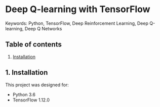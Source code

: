 # Deep Q-learning with TensorFlow

Keywords: Python, TensorFlow, Deep Reinforcement Learning, 
Deep Q-learning, Deep Q Networks

## Table of contents

1. [ Installation ](#1-installation)

## 1. Installation

This project was designed for:
* Python 3.6
* TensorFlow 1.12.0
